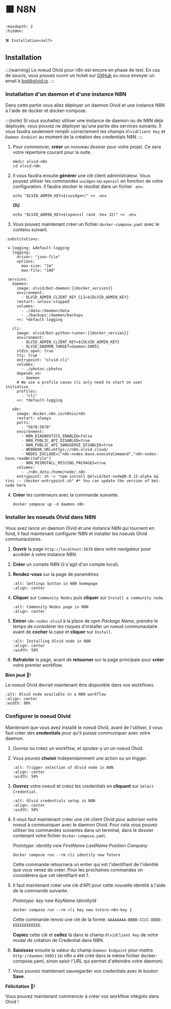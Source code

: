 # 🟥 N8N

```{toctree}
:maxdepth: 2
:hidden:

🛠️ Installation<self>
```

## Installation

:::{warning}
Le noeud Olvid pour n8n est encore en phase de test. En cas de soucis, vous pouvez ouvrir un ticket sur [GitHub](https://github.com/olvid-io/n8n-nodes-olvid/issues/new/choose) ou nous envoyer un email à [bot@olvid.io](mailto:bot@olvid.io).
:::

### Installation d'un daemon et d'une instance N8N

Dans cette partie vous allez déployer un daemon Olvid et une instance N8N à l'aide de docker et docker-compose.

:::{note}
   Si vous souhaitez utiliser une instance de daemon ou de N8N déjà déployée, vous pouvez ne déployer qu'une partie des services suivants. Il vous faudra seulement remplir correctement les champs `OlvidClient Key` et `Daemon Endoint` au moment de la création des credentials N8N. 
:::

1. Pour commencer, **créer** un nouveau dossier pour votre projet. Ce sera votre répertoire courant pour la suite.
   
   ```shell
   mkdir olvid-n8n
   cd olvid-n8n
   ```

2. Il vous faudra ensuite **générer** une clé client administrateur. Vous pouvez utiliser les commandes `uuidgen` ou `openssl` en fonction de votre configuration. Il faudra stocker le résultat dans un fichier `.env`.

   ```shell
   echo "OLVID_ADMIN_KEY=$(uuidgen)" >> .env
   ```
   **OU**
   ```shell
   echo "OLVID_ADMIN_KEY=$(openssl rand -hex 32)" >> .env
   ```

3. Vous pouvez maintenant créer un fichier `docker-compose.yaml` avec le contenu suivant.

  ```{code-block} yaml
  :substitutions:

   x-logging: &default-logging
     logging:
       driver: "json-file"
       options:
         max-size: "1m"
         max-file: "100"

   services:
     daemon:
       image: olvid/bot-daemon:{{docker_version}}
       environment:
         - OLVID_ADMIN_CLIENT_KEY_CLI=${OLVID_ADMIN_KEY}
       restart: unless-stopped
       volumes:
         - ./data:/daemon/data
         - ./backups:/daemon/backups
       <<: *default-logging

     cli:
       image: olvid/bot-python-runner:{{docker_version}}
       environment:
         - OLVID_ADMIN_CLIENT_KEY=${OLVID_ADMIN_KEY}
         - OLVID_DAEMON_TARGET=daemon:50051
       stdin_open: true
       tty: true
       entrypoint: "olvid-cli"
       volumes:
         - ./photos:/photos
       depends_on:
         - daemon
       # We use a profile cause cli only need to start on user initiative
       profiles:
         - "cli"
       <<: *default-logging

     n8n:
       image: docker.n8n.io/n8nio/n8n
       restart: always
       ports:
         - "5678:5678"
       environment:
         - N8N_DIAGNOSTICS_ENABLED=false
         - N8N_PUBLIC_API_DISABLED=true
         - N8N_PUBLIC_API_SWAGGERUI_DISABLED=true
         - WEBHOOK_URL=https://n8n.olvid.cloud/
         - NODES_EXCLUDE=["n8n-nodes-base.executeCommand","n8n-nodes-base.readWriteFile"]
         - N8N_REINSTALL_MISSING_PACKAGES=true
       volumes:
         - ./n8n_data:/home/node/.n8n
       entrypoint: sh -c "npm install @olvid/bot-node@0.0.15-alpha && tini -- /docker-entrypoint.sh" #* You can update the version of bot-node here
   ```

4. **Créer** les conteneurs avec la commande suivante.

   ```shell
   docker compose up -d daemon n8n
   ```

### Installer les noeuds Olvid dans N8N

Vous avez lancé un daemon Olvid et une instance N8N qui tournent en fond, il faut maintenant configurer N8N et installer les noeuds Olvid communautaires.  

1. **Ouvrir** la page `http://localhost:5678` dans votre navigateur pour accéder à votre instance N8N.
2. **Créer** un compte N8N (il s'agit d'un compte local).
 
3. **Rendez-vous** sur la page de paramètres
   ```{image} /_static/images/n8n-settings.png
   :alt: Settings button in N8N homepage
   :align: center
   ```

4. **Cliquer** sur `Community Nodes` puis **cliquer** sur `Install a community node`.

   ```{image} /_static/images/n8n-community-nodes-page.png
   :alt: Community Nodes page in N8N
   :align: center
   ```

5. **Entrer** `n8n-nodes-olvid` à la place de _npm Package Name_, prendre le temps de considérer les risques d'installer un noeud communautaire avant de **cocher** la case et **cliquer** sur `Install`.

   ```{image} /_static/images/n8n-install-olvid-node.png
   :alt: Installing Olvid node in N8N
   :align: center
   :width: 50%
   ```

6. **Rafraîchir** la page, avant de **retourner** sur la page principale pour **créer** votre premier workflow.

**Bien joué 🎉!**

Le noeud Olvid devrait maintenant être disponible dans vos workflows.

```{image} /_static/images/n8n-workflow-olvid-page.png
:alt: Olvid node available in a N8N workflow
:align: center
:width: 90%
```

### Configurer le noeud Olvid

Maintenant que vous avez installé le noeud Olvid, avant de l'utiliser, il vous faut créer des **credentials** pour qu'il puisse communiquer avec votre daemon.  

1. Ouvrez ou créez un workflow, et ajoutez-y un un noeud Olvid.

2. Vous pouvez **choisir** indépendamment une action ou un trigger.

   ```{image} /_static/images/n8n-select-trigger.png
   :alt: Trigger selection of Olvid node in N8N
   :align: center
   :width: 50%
   ```

3. **Ouvrez** votre noeud et créez les credentials en **cliquant** sur `Select Credential`.

   ```{image} /_static/images/n8n-olvid-credentials.png
   :alt: Olvid credentials setup in N8N
   :align: center
   :width: 50%
   ```

4. Il vous faut maintenant créer une clé client Olvid pour autoriser votre noeud à communiquer avec le daemon Olvid. Pour cela vous pouvez utiliser les commandes suivantes dans un terminal, dans le dossier contenant votre fichier `docker-compose.yaml`.

   *Prototype: identity new FirstName LastName Position Company*
   ```shell
   docker compose run --rm cli identity new Totoro
   ```

   Cette commande retournera un entier qui est l'identifiant de l'identité que vous venez de créer. Pour les prochaines commandes on considérera que cet identifiant est 1.   

5. Il faut maintenant créer une clé d'API pour cette nouvelle identité à l'aide de la commande suivante.

    *Prototype: key new KeyName IdentityId*
   ```shell
   docker compose run --rm cli key new totoro-n8n-key 1
   ```

   Cette commande renvoi une clé de la forme: `AAAAAAAA-BBBB-CCCC-DDDD-EEEEEEEEEEEE`.

   **Copiez** cette clé et **collez** là dans le champ `OlvidClient Key` de votre modal de création de Credential dans N8N.

6. **Saisissez** ensuite la valeur du champ `Daemon Endpoint` pour mettre `http://daemon:50051` (si n8n a été créé dans le même fichier docker-compose.yaml, sinon saisir l'URL qui permet d'atteindre votre daemon).

7. Vous pouvez maintenant sauvegarder vos credentials avec le bouton **Save**.

**Félicitation 🎉!**

Vous pouvez maintenant commencer à créer vos workflow intégrés dans Olvid ! 

